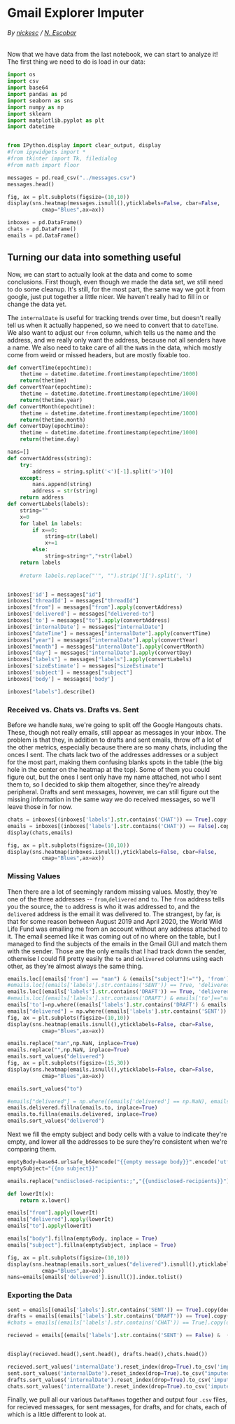 # Gmail Explorer Imputer

###### By [nickesc](https://github.com/nickesc) / [N. Escobar](https://nickesc.com)

Now that we have data from the last notebook, we can start to analyze it! The first thing we need to do is load in our data:


```python
import os
import csv
import base64
import pandas as pd
import seaborn as sns
import numpy as np
import sklearn
import matplotlib.pyplot as plt
import datetime


from IPython.display import clear_output, display
#from ipywidgets import *
#from tkinter import Tk, filedialog
#from math import floor
```


```python
messages = pd.read_csv("../messages.csv")
messages.head()

```


```python
fig, ax = plt.subplots(figsize=(10,10))
display(sns.heatmap(messages.isnull(),yticklabels=False, cbar=False,
           cmap="Blues",ax=ax))
```


```python
inboxes = pd.DataFrame()
chats = pd.DataFrame()
emails = pd.DataFrame()
```

## Turning our data into something useful

Now, we can start to actually look at the data and come to some conclusions. First though, even though we made the data set, we still need to do some cleanup. It's still, for the most part, the same way we got it from google, just put together a little nicer. We haven't really had to fill in or change the data yet. 

The `internalDate` is useful for tracking trends over time, but doesn't really tell us when it actually happened, so we need to convert that to `dateTime`. We also want to adjust our `from` column, which tells us the name and the address, and we really only want the address, because not all senders have a name. We also need to take care of all the `NaN`s in the data, which mostly come from weird or missed headers, but are mostly fixable too.


```python
def convertTime(epochtime):
    thetime = datetime.datetime.fromtimestamp(epochtime/1000)
    return(thetime)
def convertYear(epochtime):
    thetime = datetime.datetime.fromtimestamp(epochtime/1000)
    return(thetime.year)
def convertMonth(epochtime):
    thetime = datetime.datetime.fromtimestamp(epochtime/1000)
    return(thetime.month)
def convertDay(epochtime):
    thetime = datetime.datetime.fromtimestamp(epochtime/1000)
    return(thetime.day)

nans=[]
def convertAddress(string):
    try:
        address = string.split('<')[-1].split('>')[0]
    except:
        nans.append(string)
        address = str(string)
    return address
def convertLabels(labels):
    string=""
    x=0
    for label in labels:
        if x==0:
            string=str(label)
            x+=1
        else:
            string=string+","+str(label)
    return labels
    
    #return labels.replace("'", "").strip('][').split(', ')


inboxes['id'] = messages["id"]
inboxes['threadId'] = messages["threadId"]
inboxes["from"] = messages["from"].apply(convertAddress)
inboxes['delivered'] = messages["delivered-to"]
inboxes['to'] = messages["to"].apply(convertAddress)
inboxes['internalDate'] = messages["internalDate"]
inboxes["dateTime"] = messages["internalDate"].apply(convertTime)
inboxes["year"] = messages["internalDate"].apply(convertYear)
inboxes["month"] = messages["internalDate"].apply(convertMonth)
inboxes["day"] = messages["internalDate"].apply(convertDay)
inboxes["labels"] = messages["labels"].apply(convertLabels)
inboxes['sizeEstimate'] = messages["sizeEstimate"]
inboxes['subject'] = messages["subject"]
inboxes['body'] = messages['body']

inboxes["labels"].describe()
```

### Received vs. Chats vs. Drafts vs. Sent

Before we handle `NaN`s, we're going to split off the Google Hangouts chats. These, though not really emails, still appear as messages in your inbox. The problem is that they, in addition to drafts and sent emails, throw off a lot of the other metrics, especially because there are so many chats, including the onces I sent. The chats lack two of the addresses addresses or a subject for the most part, making them confusing blanks spots in the table (the big hole in the center on the heatmap at the top). Some of them you could figure out, but the ones I sent only have my name attached, not who I sent them to, so I decided to skip them altogether, since they're already peripheral. Drafts and sent messages, however, we can still figure out the missing information in the same way we do received messages, so we'll leave those in for now. 


```python
chats = inboxes[(inboxes['labels'].str.contains('CHAT')) == True].copy(deep=True)
emails = inboxes[(inboxes['labels'].str.contains('CHAT')) == False].copy(deep=True)
display(chats,emails)
```


```python
fig, ax = plt.subplots(figsize=(10,10))
display(sns.heatmap(inboxes.isnull(),yticklabels=False, cbar=False,
           cmap="Blues",ax=ax))
```

### Missing Values

Then there are a lot of seemingly random missing values. Mostly, they're one of the three addresses -- `from`,`delivered` and `to`. The `from` address tells you the source, the `to` address is who it was addressed to, and the `delivered` address is the email it was delivered to. The strangest, by far, is that for some reason between August 2019 and April 2020, the World Wild Life Fund was emailing me from an account without any address attached to it. The email seemed  like it was coming out of no where on the table, but I managed to find the subjects of the emails in the Gmail GUI and match them with the sender. Those are the only emails that I had track down the sender, otherwise I could fill pretty easily the `to` and `delivered` columns using each other, as they're almost always the same thing.


```python
emails.loc[(emails['from'] == "nan") & (emails["subject"]!=""), 'from'] = 'ecomments@wwwfus.org'
#emails.loc[(emails['labels'].str.contains('SENT')) == True, 'delivered'] = '???'
emails.loc[(emails['labels'].str.contains('DRAFT')) == True, 'delivered'] = '{{not delivered}}'
#emails.loc[(emails['labels'].str.contains('DRAFT') & emails['to']=="nan") == True, 'to'] = '{{not addressed}}'
emails['to']=np.where((emails['labels'].str.contains('DRAFT') & emails['to']==np.NaN) == True,emails['delivered'],emails['to'])
emails["delivered"] = np.where((emails['labels'].str.contains('SENT')) == True, emails["to"], emails["delivered"])
fig, ax = plt.subplots(figsize=(10,10))
display(sns.heatmap(emails.isnull(),yticklabels=False, cbar=False,
           cmap="Blues",ax=ax))
```


```python
emails.replace("nan",np.NaN, inplace=True)
emails.replace("",np.NaN, inplace=True)
emails.sort_values("delivered")
fig, ax = plt.subplots(figsize=(15,30))
display(sns.heatmap(emails.isnull(),yticklabels=False, cbar=False,
           cmap="Blues",ax=ax))
```


```python
emails.sort_values("to")
```


```python
#emails["delivered"] = np.where((emails['delivered'] == np.NaN), emails["delivered"], emails["to"])
emails.delivered.fillna(emails.to, inplace=True)
emails.to.fillna(emails.delivered, inplace=True)
emails.sort_values("delivered")

```

Next we fill the empty subject and body cells with a value to indicate they're empty, and lower all the addresses to be sure they're consistent when we're comparing them.


```python
emptyBody=base64.urlsafe_b64encode("{{empty message body}}".encode('utf-8'))
emptySubject="{{no subject}}"

emails.replace("undisclosed-recipients:;","{{undisclosed-recipients}}")

def lowerIt(x):
    return x.lower()

emails["from"].apply(lowerIt)
emails["delivered"].apply(lowerIt)
emails["to"].apply(lowerIt)

emails["body"].fillna(emptyBody, inplace = True)
emails["subject"].fillna(emptySubject, inplace = True)
```


```python
fig, ax = plt.subplots(figsize=(10,10))
display(sns.heatmap(emails.sort_values("delivered").isnull(),yticklabels=False, cbar=False,
           cmap="Blues",ax=ax))
nans=emails[emails['delivered'].isnull()].index.tolist()
```

### Exporting the Data


```python
sent = emails[(emails['labels'].str.contains('SENT')) == True].copy(deep=True)
drafts = emails[(emails['labels'].str.contains('DRAFT')) == True].copy(deep=True)
#chats = emails[(emails['labels'].str.contains('CHAT')) == True].copy(deep=True)

recieved = emails[(emails['labels'].str.contains('SENT') == False) &  (emails['labels'].str.contains('DRAFT') == False) & (emails['labels'].str.contains('Chats') == False)].copy(deep=True)


display(recieved.head(),sent.head(), drafts.head(),chats.head())
```


```python
recieved.sort_values('internalDate').reset_index(drop=True).to_csv('imputed/recieved.csv')
sent.sort_values('internalDate').reset_index(drop=True).to_csv("imputed/sent.csv")
drafts.sort_values('internalDate').reset_index(drop=True).to_csv('imputed/drafts.csv')
chats.sort_values('internalDate').reset_index(drop=True).to_csv('imputed/chats.csv')
```

Finally, we pull all our various `DataFRames` together and output four `.csv` files, for recieved messages, for sent messages, for drafts, and for chats, each of which is a little different to look at.
